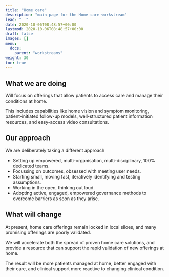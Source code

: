 ```yaml
---
title: "Home care"
description: "main page for the Home care workstream"
lead: "  "
date: 2020-10-06T08:48:57+00:00
lastmod: 2020-10-06T08:48:57+00:00
draft: false
images: []
menu:
  docs:
    parent: "workstreams"
weight: 30
toc: true
---
```


## What we are doing

Will focus on offerings that allow patients to access care and manage their
conditions at home.

This includes capabilities like home vision and symptom monitoring,
patient-initiated follow-up models, well-structured patient information
resources, and easy-access video consultations.

## Our approach

We are deliberately taking a different approach

* Setting up empowered, multi-organisation, multi-disciplinary, 100%
dedicated teams.
* Focussing on outcomes, obsessed with meeting user needs.
* Starting small, moving fast, iteratively identifying and testing assumptions.
* Working in the open, thinking out loud.
* Adopting active, engaged, empowered governance methods to overcome
barriers as soon as they arise.

## What will change

At present, home care offerings remain locked in local siloes, and many
promising offerings are poorly validated.

We will accelerate both the spread of proven home care solutions, and provide
a resource that can support the rapid validation of new offerings at home.

The result will be more patients managed at home, better engaged with their
care, and clinical support more reactive to changing clinical condition.
